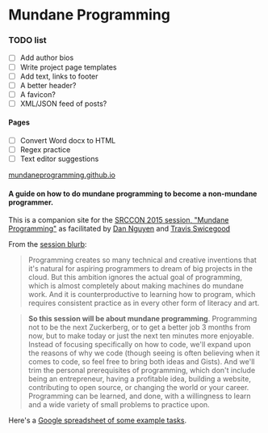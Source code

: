 # Mundane Programming


### TODO list

- [ ] Add author bios
- [ ] Write project page templates
- [ ] Add text, links to footer
- [ ] A better header?
- [ ] A favicon?
- [ ] XML/JSON feed of posts?

#### Pages

- [ ] Convert Word docx to HTML
- [ ] Regex practice
- [ ] Text editor suggestions

[mundaneprogramming.github.io](http://mundaneprogramming.github.io)

#### A guide on how to do mundane programming to become a non-mundane programmer.

This is a companion site for the [SRCCON 2015 session, "Mundane Programming"](http://srccon.org/sessions/#proposal-106215) as facilitated by [Dan Nguyen](https://twitter.com/dancow) and [Travis Swicegood](https://twitter.com/tswicegood)

From the [session blurb](http://srccon.org/sessions/#proposal-106215):

> Programming creates so many technical and creative inventions that it's natural for aspiring programmers to dream of big projects in the cloud. But this ambition ignores the actual goal of programming, which is almost completely about making machines do mundane work. And it is counterproductive to learning how to program, which requires consistent practice as in every other form of literacy and art. 

> __So this session will be about mundane programming__. Programming not to be the next Zuckerberg, or to get a better job 3 months from now, but to make today or just the next ten minutes more enjoyable. Instead of focusing specifically on how to code, we'll expand upon the reasons of why we code (though seeing is often believing when it comes to code, so feel free to bring both ideas and Gists). And we'll trim the personal prerequisites of programming, which don't include being an entrepreneur, having a profitable idea, building a website, contributing to open source, or changing the world or your career. Programming can be learned, and done, with a willingness to learn and a wide variety of small problems to practice upon.







Here's a [Google spreadsheet of some example tasks](https://docs.google.com/spreadsheets/d/1oaUNiWOyuTmxr0hVgx32vr5XN8E4MEb_2FD56BE6mZA/edit#gid=0).

